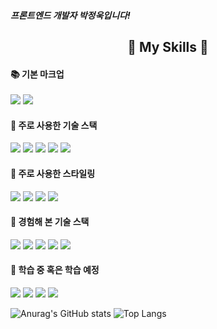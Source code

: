 ##### 프론트엔드 개발자 박정욱입니다!
 <div align="center">
 
  ## 🔧 My Skills 🔧
 </div>
 
 #### 📚 기본 마크업
 <img src="https://img.shields.io/badge/HTML-E34F26?style=for-the-badge&logo=html5&logoColor=ffffff"/> <img src="https://img.shields.io/badge/CSS-1572B6?style=for-the-badge&logo=css3&logoColor=ffffff"/> 
 
 #### 📖 주로 사용한 기술 스택
 <img src="https://img.shields.io/badge/JavaScript-F7DF1E?style=for-the-badge&logo=javascript&logoColor=ffffff"/> <img src="https://img.shields.io/badge/TypeScript-3178C6?style=for-the-badge&logo=typescript&logoColor=ffffff"/> <img src="https://img.shields.io/badge/React-61DAFB?style=for-the-badge&logo=react&logoColor=ffffff"/>
 <img src="https://img.shields.io/badge/Next.js-000000?style=for-the-badge&logo=nextdotjs&logoColor=ffffff"/> <img src="https://img.shields.io/badge/firebase-FFCA28?style=for-the-badge&logo=firebase&logoColor=ffffff"/> 
 
 #### 📖 주로 사용한 스타일링
 <img src="https://img.shields.io/badge/Styled Components-DB7093?style=for-the-badge&logo=styledcomponents&logoColor=ffffff"/> <img src="https://img.shields.io/badge/Tailwind CSS-06B6D4?style=for-the-badge&logo=tailwindcss&logoColor=ffffff"/> <img src="https://img.shields.io/badge/SCSS-CC6699?style=for-the-badge&logo=sass&logoColor=ffffff"/> <img src="https://img.shields.io/badge/Framer Motion-0055FF?style=for-the-badge&logo=framer&logoColor=ffffff"/>

 #### 📖 경험해 본 기술 스택
 <img src="https://img.shields.io/badge/Planet Scale-000000?style=for-the-badge&logo=planetscale&logoColor=ffffff"/> <img src="https://img.shields.io/badge/Prisma-2D3748?style=for-the-badge&logo=prisma&logoColor=ffffff"/> <img src="https://img.shields.io/badge/express.js-000000?style=for-the-badge&logo=express&logoColor=ffffff"/> <img src="https://img.shields.io/badge/EJS-B4CA65?style=for-the-badge&logo=ejs&logoColor=ffffff"/> <img src="https://img.shields.io/badge/AWS RDS-527FFF?style=for-the-badge&logo=amazonrds&logoColor=ffffff"/>
 
 #### 📔 학습 중 혹은 학습 예정
 <img src="https://img.shields.io/badge/Vue.js-4FC08D?style=for-the-badge&logo=vuedotjs&logoColor=ffffff"/> <img src="https://img.shields.io/badge/Nest.js-E0234E?style=for-the-badge&logo=nestjs&logoColor=ffffff"/> <img src="https://img.shields.io/badge/three.js-000000?style=for-the-badge&logo=threedotjs&logoColor=ffffff"/> <img src="https://img.shields.io/badge/Figma-F24E1E?style=for-the-badge&logo=figma&logoColor=ffffff"/> 

 
![Anurag's GitHub stats](https://github-readme-stats.vercel.app/api?username=jundemi&theme=react&show_icons=true)
![Top Langs](https://github-readme-stats.vercel.app/api/top-langs/?username=jundemi&layout=compact&theme=tokyonight)
